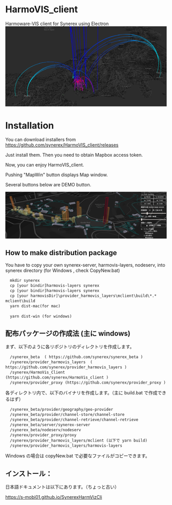# HarmoVIS_client
Harmoware-VIS client for Synerex using Electron
![HarmoVIS_layers](HarmoVIS_layers.png)

# Installation

You can download installers from https://github.com/synerex/HarmoVIS_client/releases

Just install them. Then you need to obtain Mapbox access token.

Now, you can enjoy HarmoVIS_client.



Pushing "MapWin" button displays Map window.

Several buttons below are DEMO button.

![HarmowareVIS](HarmowareVIS.png)



## How to make distribution package

You have to copy your own synerex-server, harmovis-layers, nodeserv,  into synerex directory (for Windows , check CopyNew.bat)
```
  mkdir synerex
  cp [your bindir]harmovis-layers synerex
  cp [your bindir]harmovis-layers synerex
  cp [your harmovisDir]\provider_harmovis_layers\mclient\build\*.* mclient\build
  yarn dist-mac(for mac)

  yarn dist-win (for windows)
```


## 配布パッケージの作成法 (主に windows)
まず、以下のように各リポジトリのディレクトリを作成します。
```
  /synerex_beta  ( https://github.com/synerex/synerex_beta )
  /synerex/provider_harmovis_layers  ( https://github.com/synerex/provider_harmovis_layers ) 
  /synerex/HarmoVis_Client  (https://github.com/synerex/HarmoVis_client )
  /synerex/provider_proxy (https://github.com/synerex/provider_proxy )
```
各ディレクトリ内で、以下のバイナリを作成します。（主に build.bat で作成できるはず）
```
  /synerex_beta/provider/geography/geo-provider
  /synerex_beta/provider/channel-store/channel-store
  /synerex_beta/provider/channel-retrieve/channel-retrieve
  /synerex_beta/server/synerex-server
  /synerex_beta/nodeserv/nodeserv
  /synerex/provider_proxy/proxy
  /synerex/provider_harmovis_layers/mclient (以下で yarn build)
  /synerex/provider_harmovis_layers/harmovis-layers
```
Windows の場合は copyNew.bat で必要なファイルがコピーできます。


## インストール：
日本語ドキュメントは以下にあります。（ちょっと古い）

https://s-mobi01.github.io/SynerexHarmVizCli



